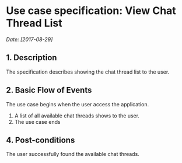 # Use case specification: View Chat Thread List

*Date: [2017-08-29]*

## 1. Description

  The specification describes showing the chat thread list to the user.

## 2. Basic Flow of Events

  The use case begins when the user access the application.

  1. A list of all available chat threads shows to the user.
  2. The use case ends

## 4. Post-conditions
  The user successfully found the available chat threads.